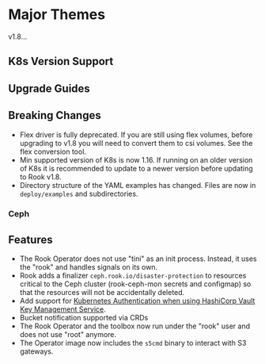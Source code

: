 # Major Themes

v1.8...

## K8s Version Support

## Upgrade Guides

## Breaking Changes

- Flex driver is fully deprecated. If you are still using flex volumes, before upgrading to v1.8
  you will need to convert them to csi volumes. See the flex conversion tool.
- Min supported version of K8s is now 1.16. If running on an older version of K8s it is recommended
  to update to a newer version before updating to Rook v1.8.
- Directory structure of the YAML examples has changed. Files are now in `deploy/examples` and subdirectories.

### Ceph

## Features

- The Rook Operator does not use "tini" as an init process. Instead, it uses the "rook" and handles
  signals on its own.
- Rook adds a finalizer `ceph.rook.io/disaster-protection` to resources critical to the Ceph cluster
  (rook-ceph-mon secrets and configmap) so that the resources will not be accidentally deleted.
- Add support for [Kubernetes Authentication when using HashiCorp Vault Key Management Service](Documentation/ceph-kms.md##kubernetes-based-authentication).
- Bucket notification supported via CRDs
- The Rook Operator and the toolbox now run under the "rook" user and does not use "root" anymore.
- The Operator image now includes the `s5cmd` binary to interact with S3 gateways.
